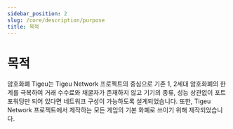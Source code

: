 ```yaml
---
sidebar_position: 2
slug: /core/description/purpose
title: 목적
---
```


# 목적

암호화폐 Tigeu는 Tigeu Network 프로젝트의 중심으로 기존 1, 2세대 암호화폐의 한계를 극복하여 거래 수수료와 채굴자가 존재하지 않고 기기의 종류, 성능 상관없이 포트포워딩만 되어 있다면 네트워크 구성이 가능하도록 설계되었습니다. 또한, Tigeu Network 프로젝트에서 제작하는 모든 게임의 기본 화폐로 쓰이기 위해 제작되었습니다.